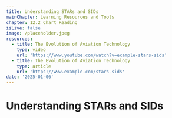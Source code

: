 ```yaml
---
title: Understanding STARs and SIDs
mainChapter: Learning Resources and Tools
chapter: 12.2 Chart Reading
isLive: false
image: /placeholder.jpeg
resources:
  - title: The Evolution of Aviation Technology
    type: video
    url: 'https://www.youtube.com/watch?v=example-stars-sids'
  - title: The Evolution of Aviation Technology
    type: article
    url: 'https://www.example.com/stars-sids'
date: '2025-01-06'
---
```


# Understanding STARs and SIDs
